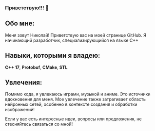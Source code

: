 ### Приветствую!!! 👋

## Обо мне:
Меня зовут Николай!
Приветствую вас на моей странице GitHub. Я начинающий разработчик, специализирующийся на языке C++

## Навыки, которыми я владею:
**С++ 17**, **Protobuf**, **CMake**, **STL**

## Увлечения:
Помимо кода, я увлекаюсь играми, музыкой и аниме. Это источники вдохновения для меня. Мое увлечение также затрагивает область нейронных сетей, особенно в контексте создания и обработки изображений!

Если у вас есть интересные идеи, вопросы или предложения, не стесняйтесь связаться со мной!

